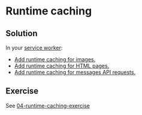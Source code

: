 # Runtime caching

## Solution

In your [service worker](src/service-worker.js):

- [Add runtime caching for images.](https://github.com/voorhoede/pwa-masterclass-24-01-2019/commit/376766945d58d2a00d9f111f9931c0c3414b1f00)
- [Add runtime caching for HTML pages.](https://github.com/voorhoede/pwa-masterclass-24-01-2019/commit/2da71d08b26d78aa5d6fcb794ffd0565e81bbaa6)
- [Add runtime caching for messages API requests.](https://github.com/voorhoede/pwa-masterclass-24-01-2019/commit/1e9e1832c92fd44151b6ec01e1c72130f338b5be)

## Exercise

See [04-runtime-caching-exercise](https://github.com/voorhoede/pwa-masterclass-24-01-2019/tree/04-runtime-caching-exercise)
